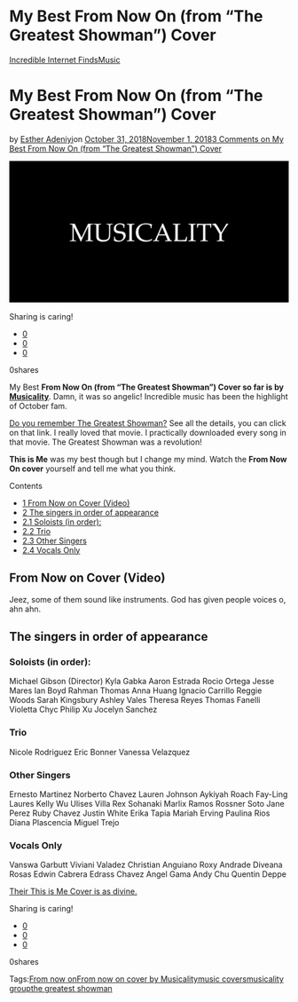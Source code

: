 # My Best From Now On (from “The Greatest Showman”) Cover

[Incredible Internet Finds](https://estheradeniyi.com/category/incredible-internet-finds/)[Music](https://estheradeniyi.com/category/music/)
# My Best From Now On (from &#x201C;The Greatest Showman&#x201D;) Cover

by [Esther Adeniyi](https://estheradeniyi.com/author/esther-adeniyi/)on [October 31, 2018November 1, 2018](https://estheradeniyi.com/from-now-on-from-the-greatest-showman-cover/)[3 Comments on My Best From Now On (from &#x201C;The Greatest Showman&#x201D;) Cover](https://estheradeniyi.com/from-now-on-from-the-greatest-showman-cover/#comments)

![From now on cover by Musicality](images\From-now-on-cover-by-Musicality.png)

Sharing is caring!

- [0](https://www.facebook.com/sharer/sharer.php?u=https%3A%2F%2Festheradeniyi.com%2Ffrom-now-on-from-the-greatest-showman-cover%2F&amp;t=My%20Best%20From%20Now%20On%20%28from%20%22The%20Greatest%20Showman%22%29%20Cover)
- [0](https://twitter.com/intent/tweet?text=My%20Best%20From%20Now%20On%20%28from%20%22The%20Greatest%20Showman%22%29%20Cover&amp;url=https%3A%2F%2Festheradeniyi.com%2Ffrom-now-on-from-the-greatest-showman-cover%2F)
- [0](#)

0shares

My Best **From Now On (from &#x201C;The Greatest Showman&#x201D;) Cover so far is by [Musicality](https://www.youtube.com/channel/UCm3qYmpf_54pqD21FYATjEg)**. Damn, it was so angelic! Incredible music has been the highlight of October fam.

[Do you remember The Greatest Showman?](https://estheradeniyi.com/the-greatest-showman-movie-review/) See all the details, you can click on that link. I really loved that movie. I practically downloaded every song in that movie. The Greatest Showman was a revolution!

**This is Me** was my best though but I change my mind. Watch the **From Now On cover** yourself and tell me what you think.

Contents

- [1 From Now on Cover (Video)](#From_Now_on_Cover_Video)
- [2 The singers in order of appearance](#The_singers_in_order_of_appearance)
- [2.1 Soloists (in order):](#Soloists_in_order)
- [2.2 Trio](#Trio)
- [2.3 Other Singers](#Other_Singers)
- [2.4 Vocals Only](#Vocals_Only)

## From Now on Cover (Video)

Jeez, some of them sound like instruments. God has given people voices o, ahn ahn.

## **The singers in order of appearance**

### Soloists (in order):

Michael Gibson (Director)
 Kyla Gabka
 Aaron Estrada
 Rocio Ortega
 Jesse Mares
 Ian Boyd
 Rahman Thomas
 Anna Huang
 Ignacio Carrillo
 Reggie Woods
 Sarah Kingsbury
 Ashley Vales
 Theresa Reyes
 Thomas Fanelli
 Violetta Chyc
 Philip Xu
 Jocelyn Sanchez

### Trio

Nicole Rodriguez
 Eric Bonner
 Vanessa Velazquez

### Other Singers

Ernesto Martinez
 Norberto Chavez
 Lauren Johnson
 Aykiyah Roach
 Fay-Ling Laures
 Kelly Wu
 Ulises Villa
 Rex Sohanaki
 Marlix Ramos
 Rossner Soto
 Jane Perez
 Ruby Chavez
 Justin White
 Erika Tapia
 Mariah Erving
 Paulina Rios
 Diana Plascencia
 Miguel Trejo

### Vocals Only

Vanswa Garbutt
 Viviani Valadez
 Christian Anguiano
 Roxy Andrade
 Diveana Rosas
 Edwin Cabrera
 Edrass Chavez
 Angel Gama
 Andy Chu
 Quentin Deppe

[Their This is Me Cover is as divine.](https://www.youtube.com/watch?v=jSBaw7vpAkg&amp;pbjreload=10)

Sharing is caring!

- [0](https://www.facebook.com/sharer/sharer.php?u=https%3A%2F%2Festheradeniyi.com%2Ffrom-now-on-from-the-greatest-showman-cover%2F&amp;t=My%20Best%20From%20Now%20On%20%28from%20%22The%20Greatest%20Showman%22%29%20Cover)
- [0](https://twitter.com/intent/tweet?text=My%20Best%20From%20Now%20On%20%28from%20%22The%20Greatest%20Showman%22%29%20Cover&amp;url=https%3A%2F%2Festheradeniyi.com%2Ffrom-now-on-from-the-greatest-showman-cover%2F)
- [0](#)

0shares

Tags:[From now on](https://estheradeniyi.com/tag/from-now-on/)[From now on cover by Musicality](https://estheradeniyi.com/tag/from-now-on-cover-by-musicality/)[music covers](https://estheradeniyi.com/tag/music-covers/)[musicality group](https://estheradeniyi.com/tag/musicality-group/)[the greatest showman](https://estheradeniyi.com/tag/the-greatest-showman/)